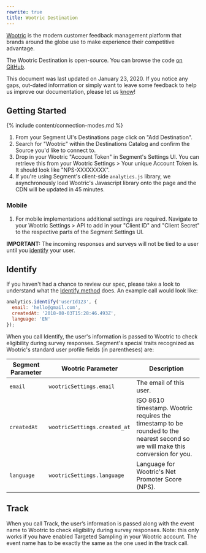 ```yaml
---
rewrite: true
title: Wootric Destination
---
```


[Wootric](https://www.wootric.com/?utm_source=segmentio&utm_medium=docs&utm_campaign=partners) is the modern customer feedback management platform that brands around the globe use to make experience their competitive advantage. 

The Wootric Destination is open-source. You can browse the code [on GitHub](https://github.com/segment-integrations/analytics.js-integration-wootric).

This document was last updated on January 23, 2020. If you notice any gaps, out-dated information or simply want to leave some feedback to help us improve our documentation, please let us [know](support@wootric.com)!


## Getting Started

{% include content/connection-modes.md %}

1. From your Segment UI's Destinations page click on "Add Destination".
2. Search for "Wootric" within the Destinations Catalog and confirm the Source you'd like to connect to.
3. Drop in your Wootric "Account Token" in Segment's Settings UI. You can retrieve this from your Wootric Settings > Your unique Account Token is. It should look like "NPS-XXXXXXXX".
4. If you're using Segment's client-side `analytics.js` library, we asynchronously load Wootric's Javascript library onto the page and the CDN will be updated in 45 minutes.

### Mobile

1. For mobile implementations additional settings are required. Navigate to your Wootric Settings > API to add in your "Client ID" and "Client Secret" to the respective parts of the Segment Settings UI.

**IMPORTANT:**  The incoming responses and surveys will not be tied to a user until you [identify](https://segment.com/docs/connections/destinations/catalog/wootric/#identify) your user.


## Identify

If you haven't had a chance to review our spec, please take a look to understand what the [Identify method](https://segment.com/docs/connections/spec/identify/) does. An example call would look like:

```javascript
analytics.identify('userId123', {
  email: 'hello@gmail.com',
  createdAt: '2018-08-03T15:28:46.493Z',
  language: 'EN'
});
```

When you call Identify, the user's information is passed to Wootric to check eligibility during survey responses. Segment's special traits recognized as Wootric's standard user profile fields (in parentheses) are:

| Segment Parameter  | Wootric Parameter                   | Description                          |
| ------------------ | ------------------------------------ | ------------------------------------ |
| `email`            | `wootricSettings.email`           | The email of this user.           |
| `createdAt`        | `wootricSettings.created_at` | ISO 8610 timestamp. Wootric requires the timestamp to be rounded to the nearest second so we will make this conversion for you. |
| `language`         | `wootricSettings.language`              | Language for Wootric's Net Promoter Score (NPS). |


## Track

When you call Track, the user’s information is passed along with the event name to Wootric to check eligibility during survey responses.
Note: this only works if you have enabled Targeted Sampling in your Wootric account. The event name has to be exactly the same as the one used in the track call.